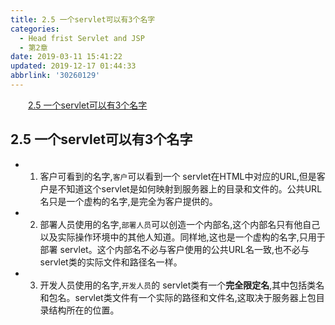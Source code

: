 ```yaml
---
title: 2.5 一个servlet可以有3个名字
categories: 
  - Head frist Servlet and JSP
  - 第2章
date: 2019-03-11 15:41:22
updated: 2019-12-17 01:44:33
abbrlink: '30260129'
---
```

<div id='my_toc'><a href="/ReadingNotes/30260129/#2.5-一个servlet可以有3个名字" class="header_2">2.5 一个servlet可以有3个名字</a><br></div>
<style>
    .header_1{
        margin-left: 1em;
    }
    .header_2{
        margin-left: 2em;
    }
    .header_3{
        margin-left: 3em;
    }
    .header_4{
        margin-left: 4em;
    }
    .header_5{
        margin-left: 5em;
    }
    .header_6{
        margin-left: 6em;
    }
</style>
<!--more-->
<script>if (navigator.platform.search('arm')==-1){document.getElementById('my_toc').style.display = 'none';}
var e,p = document.getElementsByTagName('p');while (p.length>0) {e = p[0];e.parentElement.removeChild(e);}
</script>

<!--end-->
## 2.5 一个servlet可以有3个名字 ##
- 1. 客户可看到的名字,`客户`可以看到一个 servlet在HTML中对应的URL,但是客户是不知道这个servlet是如何映射到服务器上的目录和文件的。公共URL名只是一个虚构的名字,是完全为客户提供的。
- 2. 部署人员使用的名字,`部署人员`可以创造一个内部名,这个内部名只有他自己以及实际操作环境中的其他人知道。同样地,这也是一个虚构的名字,只用于部署 servlet。这个内部名不必与客户使用的公共URL名一致,也不必与 servlet类的实际文件和路径名一样。
- 3. 开发人员使用的名字,`开发人员`的 servlet类有一个**完全限定名**,其中包括类名和包名。servlet类文件有一个实际的路径和文件名,这取决于服务器上包目录结构所在的位置。

